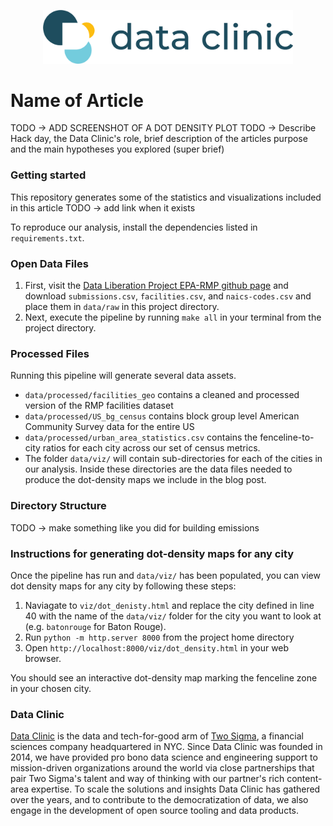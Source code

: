 <p align="center">
  <img src="public/images/site-logo.png" width="400"/>
</p>

# Name of Article

TODO -> ADD SCREENSHOT OF A DOT DENSITY PLOT
TODO -> Describe Hack day, the Data Clinic's role, brief description of the articles purpose and the main hypotheses you explored (super brief)

### Getting started

This repository generates some of the statistics and visualizations included in this article TODO -> add link when it exists

To reproduce our analysis, install the dependencies listed in `requirements.txt`.

### Open Data Files

1.  First, visit the [Data Liberation Project EPA-RMP github page](https://github.com/data-liberation-project/epa-rmp-spreadsheets/tree/main/data/output) and download `submissions.csv`, `facilities.csv`, and `naics-codes.csv` and place them in `data/raw` in this project directory.
2.  Next, execute the pipeline by running `make all` in your terminal from the project directory.

### Processed Files
Running this pipeline will generate several data assets. 

-  `data/processed/facilities_geo` contains a cleaned and processed version of the RMP facilities dataset
- `data/processed/US_bg_census` contains block group level American Community Survey data for the entire US
-  `data/processed/urban_area_statistics.csv` contains the fenceline-to-city ratios for each city across our set of census metrics.
-  The folder `data/viz/` will contain sub-directories for each of the cities in our analysis. Inside these directories are the data files needed to produce the dot-density maps we include in the blog post.

### Directory Structure

TODO -> make something like you did for building emissions 

### Instructions for generating dot-density maps for any city

Once the pipeline has run and `data/viz/` has been populated, you can view dot density maps for any city by following these steps:

1.  Naviagate to `viz/dot_denisty.html` and replace the city defined in line 40 with the name of the `data/viz/` folder for the city you want to look at (e.g. `batonrouge` for Baton Rouge).
2.  Run `python -m http.server 8000` from the project home directory
3.  Open `http://localhost:8000/viz/dot_density.html` in your web browser.

You should see an interactive dot-density map marking the fenceline zone in your chosen city.

### Data Clinic
[Data Clinic](https://www.twosigma.com/data-clinic/) is the data and tech-for-good arm of [Two Sigma](https://twosigma.com), a financial sciences company headquartered in NYC. Since Data Clinic was founded in 2014, we have provided pro bono data science and engineering support to mission-driven organizations around the world via close partnerships that pair Two Sigma's talent and way of thinking with our partner's rich content-area expertise. To scale the solutions and insights Data Clinic has gathered over the years, and to contribute to the democratization of data, we also engage in the development of open source tooling and data products.